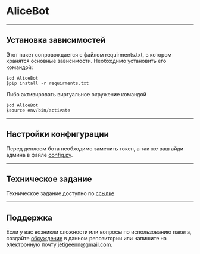 # AliceBot
***

## Установка зависимостей

Этот пакет сопровождается с файлом requirments.txt, в котором хранятся основные зависимости. 
Необходимо установить его командой: 


```
$cd AliceBot
$pip install -r requirments.txt
``` 

Либо активировать виртуальное окружение командой

```
$cd AliceBot
$source env/bin/activate
```
***

## Настройки конфигурации

Перед деплоем бота необходимо заменить токен, а так же ваш айди админа в файле [config.py](https://github.com/AJ-Se7eN/AliceBot/blob/master/config.py).
***

## Техническое задание 

Техническое задание доступно по [ссылке](https://github.com/AJ-Se7eN/AliceBot/blob/master/TechnicalTask.pdf)
***

## Поддержка

Если у вас возникли сложности или вопросы по использованию пакета, создайте 
[обсуждение](https://github.com/AJ-Se7eN/AliceBot/issues) в данном репозитории или напишите на электронную почту 
<jetigeenn@gmail.com>.

